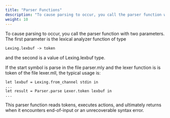 ```yaml
---
title: "Parser Functions"
description: "To cause parsing to occur, you call the parser function with two parameters."
weight: 10
---
```


To cause parsing to occur, you call the parser function with two parameters. The first parameter is the lexical analyzer function of type

```
Lexing.lexbuf -> token
```

and the second is a value of Lexing.lexbuf type.


If the start symbol is parse in the file parser.mly and the lexer function is is token of the file lexer.mll, the typical usage is:

```
let lexbuf = Lexing.from_channel stdin in
...
let result = Parser.parse Lexer.token lexbuf in
...
```

This parser function reads tokens, executes actions, and ultimately returns when it encounters end-of-input or an unrecoverable syntax error.
